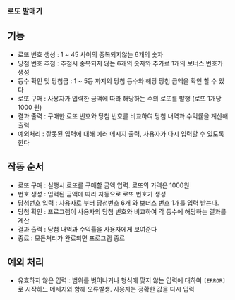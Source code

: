 ### 로또 발매기 

## 기능  
 - 로또 번호 생성 : 1 ~ 45 사이의 중복되지않는 6개의 숫자
 - 당첨 번호 추첨 : 추첨시 중복되지 않는 6개의 숫자와 추가로 1개의 보너스 번호가 생성
 - 등수 확인 및 당첨금 : 1 ~ 5등 까지의 당첨 등수와 해당 당첨 금액을 확인 할 수 있다
 - 로또 구매 : 사용자가 입력한 금액에 따라 해당하는 수의 로또를 발행 (로또 1개당 1000 원)
 - 결과 출력 : 구매한 로또 번호와 당첨 번호를 비교하여 당첨 내역과 수익률을 계산해 출력
 - 예외처리 : 잘못된 입력에 대해 에러 메시지 출력, 사용자가 다시 입력할 수 있도록 한다


 ## 작동 순서
 - 로또 구매 : 실행시 로또를 구매할 금액 입력. 로또의 가격은 1000원
 - 번호 생성 : 입력된 금액에 따라 자동으로 로또 번호가 생성
 - 당첨번호 입력 : 사용자로 부터 당첨번호 6개 와 보너스 번호 1개를 입력 받는다.
 - 당첨 확인 : 프로그램이 사용자의 당첨 번호와 비교하여 각 등수에 해당하는 결과를 계산
 - 결과 출력 : 당첨 내역과 수익률을 사용자에게 보여준다
 - 종료 : 모든처리가 완료되면 프로그램 종료

 ## 예외 처리
 - 유효하지 않은 입력 : 범위를 벗어나거나 형식에 맞지 않는 입력에 대하여 `[ERROR]` 로 시작하느 메세지와 함께 오류발생. 사용자는 정확한 값을 다시 입력
 
